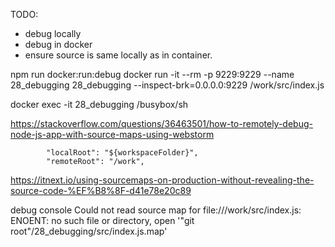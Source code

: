 
TODO:

* debug locally 
* debug in docker 
* ensure source is same locally as in container.





npm run docker:run:debug 
docker run -it --rm -p 9229:9229 --name 28_debugging 28_debugging --inspect-brk=0.0.0.0:9229 /work/src/index.js

docker exec -it 28_debugging /busybox/sh


https://stackoverflow.com/questions/36463501/how-to-remotely-debug-node-js-app-with-source-maps-using-webstorm



            "localRoot": "${workspaceFolder}",
            "remoteRoot": "/work",

https://itnext.io/using-sourcemaps-on-production-without-revealing-the-source-code-%EF%B8%8F-d41e78e20c89

debug console
Could not read source map for file:///work/src/index.js: ENOENT: no such file or directory, open '"git root"/28_debugging/src/index.js.map'